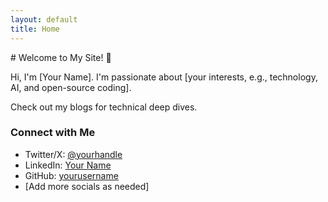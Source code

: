```yaml
---
layout: default
title: Home
---
```


<div class="center-content">
  # Welcome to My Site! 👋

  Hi, I'm [Your Name]. I'm passionate about [your interests, e.g., technology, AI, and open-source coding].

  Check out my blogs for technical deep dives.
</div>

### Connect with Me
- Twitter/X: [@yourhandle](https://twitter.com/yourhandle)
- LinkedIn: [Your Name](https://linkedin.com/in/yourprofile)
- GitHub: [yourusername](https://github.com/yourusername)
- [Add more socials as needed]
